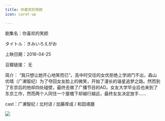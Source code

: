 ```yaml
---
title: 你喜欢的笑颜
icon: caret-up

---
```


剧集名：你喜欢的笑颜

タイトル：きみいろえがお

上映日期：2016-04-25

豆瓣链接： 无

简介： “我只想让她开心地笑而已”。高中时交往的女优拒绝上学闭门不出，森山优晴（广濑智纪）为了夺回女友脸上的微笑，开始了漫长的谐星追梦之路。然而到了东京后的他却四处碰壁，最终去做了广播节目的AD。女友大学毕业后也来到了东京工作，然而两个人同住一个屋檐下却越行越远，最终女友决定放手......

cast：广濑智纪 / 北村谅 / 加藤厚成 / 和田琢磨

![](https://listpic.tsgsanjiao.com/movie/2016/2016nxhdxy.jpg)